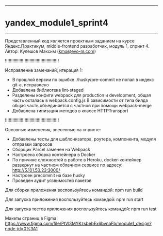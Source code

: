 **********************************************************************************************
# yandex_module1_sprint4
**********************************************************************************************
Представленный код является проектным заданием на курсе Яндекс.Практикум, middle-frontend разработчик, модуль 1, спринт 4.
Автор: Кулешов Максим (kmo@evo-m.com)

!!!!!!!!!!!!!!!!!!!!!!!!!!!!!!!!!!!!!!!!!!!!

Исправление замечаний, итерация 1:
- В прошлой версии по ошибке ./husky/pre-commit не попал в индекс git-а, исправлено
- Добавлена библиотека lint-staged
- Разделены конфиги webpack для production и development, общая часть осталась в webpack.config.js
В зависимости от типа билда общая часть объединяется с частной при помощи webpack-merge
- Добавлена типизация методов в классе HTTPTransport

!!!!!!!!!!!!!!!!!!!!!!!!!!!!!!!!!!!!!!!!!!!!

Основные изменения, внесенные на спринте:
- Добавлены тесты для шаблонизатора, роутера, компонента, модуля отправки запросов
- Сборщик Parcel заменен на Webpack
- Настроена сборка контейнера в Docker
- По причине сложностей в работе в Heroku, docker-контейнер развернут на частном облачном сервисе по адресу:
http://5.101.50.23:3000/
- Настроен precommit на базе husky
- Проведен аудит уязвимостей пакетов


Для сборки приложения воспользуйтесь командой:
npm run build

Для запуска приложения воспользуйтесь командой:
npm run start

Для запуска тестов приложения воспользуйтесь командой:
npm run test

Макеты страниц в Figma:
https://www.figma.com/file/PtVl3MYKzsbebEx6bvnaFb/module1_design?node-id=0%3A1